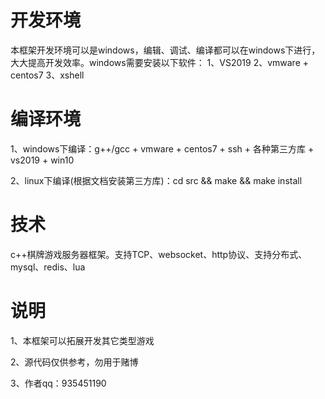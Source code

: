 # 开发环境
本框架开发环境可以是windows，编辑、调试、编译都可以在windows下进行，大大提高开发效率。windows需要安装以下软件：
1、VS2019
2、vmware + centos7
3、xshell

# 编译环境
1、windows下编译：g++/gcc + vmware + centos7 + ssh + 各种第三方库 + vs2019 + win10

2、linux下编译(根据文档安装第三方库)：cd src && make && make install


# 技术
c++棋牌游戏服务器框架。支持TCP、websocket、http协议、支持分布式、mysql、redis、lua


# 说明
1、本框架可以拓展开发其它类型游戏

2、源代码仅供参考，勿用于赌博

3、作者qq：935451190
